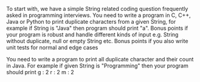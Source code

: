 To start with, we have a simple String related coding question frequently asked in programming interviews. You need to write a program in C, C++, Java or Python to print duplicate characters from a given String, for example if String is "Java" then program should print "a". Bonus points if your program is robust and handle different kinds of input e.g. String without duplicate, null or empty String etc. Bonus points if you also write unit tests for normal and edge cases

You need to write a program to print all duplicate character and their count in Java. For example if given String is "Programming" then your program should print
g : 2
r : 2
m : 2
